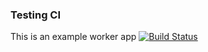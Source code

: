 ### Testing CI
This is an example worker app
[![Build Status](http://34.66.165.245:8080/buildStatus/icon?job=instavote%2Fworker-build)](http://34.66.165.245:8080/job/instavote/job/worker-build/)
